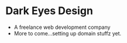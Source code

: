 # Dark Eyes Design
+ A freelance web development company
+ More to come...setting up domain stuffz yet.